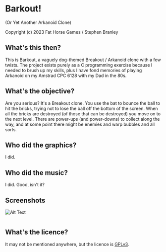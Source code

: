 # Barkout!
(Or Yet Another Arkanoid Clone)

Copyright (c) 2023 Fat Horse Games / Stephen Branley


## What's this then?

This is Barkout, a vaguely dog-themed Breakout / Arkanoid clone with a few twists. The project exists purely as a C programming exercise because I needed to brush up my skills, plus I have fond memories of playing Arkanoid on my Amstrad CPC 6128 with my Dad in the 80s.

## What's the objective?

Are you serious? It's a Breakout clone. You use the bat to bounce the ball to hit the bricks, trying not to lose the ball off the bottom of the screen. When all the bricks are destroyed (of those that can be destroyed) you move on to the next level. There are power-ups (and power-downs) to collect along the way, and at some point there might be enemies and warp bubbles and all sorts.


## Who did the graphics?

I did. 


## Who did the music?

I did. Good, isn't it?

## Screenshots

![Alt Text](https://www.retrojunkies.co.uk/fathorsegames/Resources/barkout3.png "Level 3")

<img href="https://www.retrojunkies.co.uk/fathorsegames/Resources/barkout3.png"></img>


## What's the licence?

It may not be mentioned anywhere, but the licence is [GPLv3](https://choosealicense.com/licenses/gpl-3.0).

